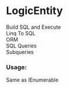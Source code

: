 # LogicEntity
Build SQL and Execute  
Linq To SQL  
ORM  
SQL Queries  
Subqueries  

### Usage:
Same as IEnumerable
